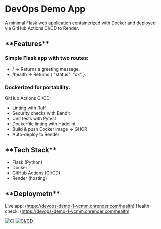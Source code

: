 <h1>DevOps Demo App </h1>


A minimal Flask web application containerized with Docker and deployed via GitHub Actions CI/CD to Render.

<h2>**Features**</h2>

<h3>Simple Flask app with two routes:</h3>
 <ul>
   <li>/ → Returns a greeting message.</li>
  <li>/health → Returns { "status": "ok" }.</li>
  </ul>

<h3>Dockerized for portability.</h3>
GitHub Actions CI/CD:
 <ul><li> Linting with Ruff</li>
 <li> Security checks with Bandit</li>
 <li> Unit tests with Pytest</li>
 <li> Dockerfile linting with Hadolint</li>
 <li> Build & push Docker image → GHCR</li>
 <li> Auto-deploy to Render</li>
 </ul>

<h2>**Tech Stack**</h2>

<ul><li>Flask (Python)</li>
<li>Docker</li>
<li>GitHub Actions (CI/CD)</li>
<li>Render (hosting)</li></ul>

<h2>**Deploymetn**</h2>

Live app: (https://devops-demo-1-vcmm.onrender.com/health)
Health check: (https://devops-demo-1-vcmm.onrender.com/health)



![CI](https://github.com/msandega/devops-demo-1/actions/workflows/ci.yml/badge.svg)
[![CI/CD](https://github.com/msandega/devops-demo-1/actions/workflows/cd.yml/badge.svg)](https://github.com/msandega/devops-demo-1/actions/workflows/cd.yml)
